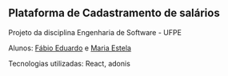 ## Plataforma de Cadastramento de salários

Projeto da disciplina Engenharia de Software - UFPE

Alunos: [Fábio Eduardo](https://github.com/feduardomelo) e [Maria Estela](https://github.com/estelasouza)

Tecnologias utilizadas: React, adonis
